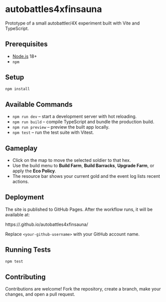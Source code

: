 # autobattles4xfinsauna

Prototype of a small autobattler/4X experiment built with Vite and
TypeScript.

## Prerequisites

- [Node.js](https://nodejs.org/) 18+
- `npm`

## Setup

```bash
npm install
```

## Available Commands

- `npm run dev` – start a development server with hot reloading.
- `npm run build` – compile TypeScript and bundle the production build.
- `npm run preview` – preview the built app locally.
- `npm test` – run the test suite with Vitest.

## Gameplay

- Click on the map to move the selected soldier to that hex.
- Use the build menu to **Build Farm**, **Build Barracks**, **Upgrade Farm**,
  or apply the **Eco Policy**.
- The resource bar shows your current gold and the event log lists recent
  actions.

## Deployment

The site is published to GitHub Pages. After the workflow runs, it will be
available at:

https://<your-github-username>.github.io/autobattles4xfinsauna/

Replace `<your-github-username>` with your GitHub account name.

## Running Tests

```bash
npm test
```

## Contributing

Contributions are welcome! Fork the repository, create a branch, make your
changes, and open a pull request.

